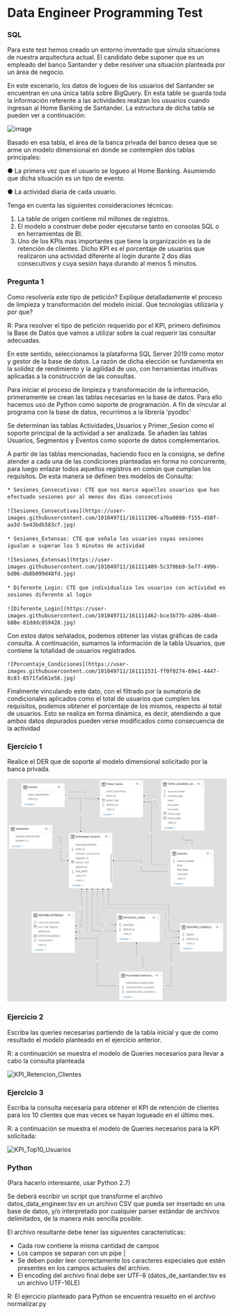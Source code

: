# Data Engineer Programming Test

### SQL

Para este test hemos creado un entorno inventado que simula situaciones de nuestra arquitectura actual. El candidato debe suponer que es un empleado del banco Santander y debe resolver una situación planteada por un área de negocio.

En este escenario, los datos de logueo de los usuarios del Santander se encuentran en una única tabla sobre BigQuery. En esta table se guarda toda la información referente a las actividades realizan los usuarios cuando ingresan al Home Banking de Santander. La estructura de dicha tabla se pueden ver a continuación:

![image](https://user-images.githubusercontent.com/62435760/127665003-e3aad47b-616d-44aa-af21-c25249e11123.png)

Basado en esa tabla, el área de la banca privada del banco desea que se arme un modelo dimensional en donde se contemplen dos tablas principales:

●	La primera vez que el usuario se logueo al Home Banking. Asumiendo que dicha situación es un tipo de evento.

●	La actividad diaria de cada usuario.

Tenga en cuenta las siguientes consideraciones técnicas:

1.	La table de origen contiene mil millones de registros.
2.	El modelo a construer debe poder ejecutarse tanto en consolas SQL o en herramientas de BI.
3.	Uno de los KPIs mas importantes que tiene la organización es la de retención de clientes. Dicho KPI es el porcentaje de usuarios que realizaron una actividad diferente al login durante 2 dos días consecutivos y cuya sesión haya durando al menos 5 minutos.

### Pregunta 1
Como resolvería este tipo de petición? Explique detalladamente el proceso de limpieza y transformación del modelo inicial. Que tecnologías utilizaría y por que?

R: Para resolver el tipo de petición requerido por el KPI, primero definimos la Base de Datos que vamos a utilizar sobre la cual requerir las consultar adecuadas.

En este sentido, seleccionamos la plataforma SQL Server 2019 como motor y gestor de la base de datos. La razón de dicha elección se fundamenta en la solidez de rendimiento y la agilidad de uso, con herramientas intuitivas aplicadas a la construcción de las consultas.

Para iniciar el proceso de limpieza y transformación de la información, primeramente se crean las tablas necesarias en la base de datos. Para ello hacemos uso de Python como soporte de programación.
A fin de vincular al programa con la base de datos, recurrimos a la librería 'pyodbc'

Se determinan las tablas Actividades_Usuarios y Primer_Sesion como el soporte principal de la actividad a ser analizada. Se añaden las tablas Usuarios, Segmentos y Eventos como soporte de datos complementarios.

A partir de las tablas mencionadas, haciendo foco en la consigna, se define atender a cada una de las condiciones planteadas en forma no concurrente, para luego enlazar todos aquellos registros en común que cumplan los requisitos. De esta manera se definen tres modelos de Consulta:

    * Sesiones_Consecutivas: CTE que nos marca aquellos usuarios que han efectuado sesiones por al menos dos días consecutivos

    ![Sesiones_Consecutivas](https://user-images.githubusercontent.com/101049711/161111306-a7ba0898-f155-458f-aa3d-5e43bdb583cf.jpg)
    
    * Sesiones_Extensas: CTE que señala los usuarios cuyas sesiones igualan o superan los 5 minutos de actividad

    ![Sesiones_Extensas](https://user-images.githubusercontent.com/101049711/161111409-5c370bb9-5e77-499b-bd06-db8b099d48fd.jpg)

    * Diferente_Login: CTE que individualiza los usuarios con actividad en sesiones diferente al login

    ![Diferente_Login](https://user-images.githubusercontent.com/101049711/161111462-bce3b77b-a206-4b40-b80e-81dddc859428.jpg)

Con estos datos señalados, podemos obtener las vistas gráficas de cada consulta. A continuación, sumamos la información de la tabla Usuarios, que contiene la totalidad de usuarios registrados.

    ![Porcentaje_Condiciones](https://user-images.githubusercontent.com/101049711/161111531-ff0f0274-69e1-4447-8c83-8571fa561e56.jpg)

Finalmente vinculando este dato, con el filtrado por la sumatoria de condicionales aplicados como el total de usuarios que cumplen los requisitos, podemos obtener el porcentaje de los mismos, respecto al total de usuarios. Esto se realiza en forma dinámica, es decir, atendiendo a que ambos datos depurados pueden verse modificados como consecuencia de la actividad

### Ejercicio 1
Realice el DER que de soporte al modelo dimensional solicitado por la banca privada.

![image](https://github.com/juanijoe/Santander/blob/main/Modelo_DER.jpg)

### Ejercicio 2 
Escriba las queries necesarias partiendo de la tabla inicial y que de como resultado el modelo planteado en el ejercicio anterior.

R: a continuación se muestra el modelo de Queries necesarios para llevar a cabo la consulta planteada

![KPI_Retencion_Clientes](https://user-images.githubusercontent.com/101049711/161111633-5e53059c-77c1-45c5-b161-4558e45c4101.jpg)


### Ejercicio 3
Escriba la consulta necesaria para obtener el KPI de retención de clientes para los 10 clientes que mas veces se hayan logueado en el último mes.

R: a continuación se muestra el modelo de Queries necesarios para la KPI solicitada:

![KPI_Top10_Usuarios](https://user-images.githubusercontent.com/101049711/161111679-cb4985c5-eb2b-499e-9746-efb72fb961d5.jpg)


### Python 
(Para hacerlo interesante, usar Python 2.7)

Se deberá escribir un script que transforme el archivo datos_data_engineer.tsv en un archivo CSV que pueda ser insertado en una base de datos, y/o interpretado por cualquier parser estándar de archivos delimitados, de la manera más sencilla posible.

El archivo resultante debe tener las siguientes características:
* Cada row contiene la misma cantidad de campos
* Los campos se separan con un pipe |
* Se deben poder leer correctamente los caracteres especiales que estén presentes en los campos actuales del archivo. 
* El encoding del archivo final debe ser UTF-8 (datos_de_santander.tsv es un archivo UTF-16LE)

R: El ejercicio planteado para Python se encuentra resuelto en el archivo normalizar.py
